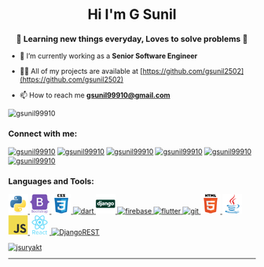 <h1 align="center">Hi I'm G Sunil</h1>
<h3 align="center">🌟 Learning new things everyday, Loves to solve problems 🌟</h3>

- 🔭 I’m currently working as a **Senior Software Engineer**

- 👨‍💻 All of my projects are available at [https://github.com/gsunil2502](https://github.com/gsunil2502)

- 📫 How to reach me **gsunil99910@gmail.com**
 <img src="https://komarev.com/ghpvc/?username=gsunil99910&label=Profile%20views&color=0e75b6&style=flat" alt="gsunil99910" /> 
 
<h3 align="left">Connect with me:</h3>
<p align="left">
<a href="https://www.linkedin.com/in/sunil-g-sjec/" target="blank"><img align="center" src="https://raw.githubusercontent.com/rahuldkjain/github-profile-readme-generator/master/src/images/icons/Social/linked-in-alt.svg" alt="gsunil99910" height="30" width="40" /></a>
<a href="https://twitter.com/gsunil1999" target="blank"><img align="center" src="https://raw.githubusercontent.com/rahuldkjain/github-profile-readme-generator/master/src/images/icons/Social/twitter.svg" alt="gsunil99910" height="30" width="40" /></a>
<a href="https://leetcode.com/gsunil99/" target="blank"><img align="center" src="https://raw.githubusercontent.com/rahuldkjain/github-profile-readme-generator/master/src/images/icons/Social/leet-code.svg" alt="gsunil99910" height="30" width="40" /></a>
<a href="https://www.hackerrank.com/gsunil99910" target="blank"><img align="center" src="https://raw.githubusercontent.com/rahuldkjain/github-profile-readme-generator/master/src/images/icons/Social/hackerrank.svg" alt="gsunil99910" height="30" width="40" /></a>
<a href="https://www.hackerearth.com/@sunil1593" target="blank"><img align="center" src="https://raw.githubusercontent.com/rahuldkjain/github-profile-readme-generator/master/src/images/icons/Social/hackerearth.svg" alt="gsunil99910" height="30" width="40" /></a>
<a href="https://auth.geeksforgeeks.org/user/gsunil99910/" target="blank"><img align="center" src="https://raw.githubusercontent.com/rahuldkjain/github-profile-readme-generator/master/src/images/icons/Social/geeks-for-geeks.svg" alt="gsunil99910" height="30" width="40" /></a>
</p>

<h3 align="left">Languages and Tools:</h3>
<p align="left"> <a href="https://www.python.org" target="_blank"> <img src="https://raw.githubusercontent.com/devicons/devicon/master/icons/python/python-original.svg" alt="python" width="40" height="40"/> </a> <a href="https://getbootstrap.com" target="_blank"> <img src="https://raw.githubusercontent.com/devicons/devicon/master/icons/bootstrap/bootstrap-plain-wordmark.svg" alt="bootstrap" width="40" height="40"/> </a> <a href="https://www.w3schools.com/css/" target="_blank"> <img src="https://raw.githubusercontent.com/devicons/devicon/master/icons/css3/css3-original-wordmark.svg" alt="css3" width="40" height="40"/> </a> <a href="https://dart.dev" target="_blank"> <img src="https://www.vectorlogo.zone/logos/dartlang/dartlang-icon.svg" alt="dart" width="40" height="40"/> </a> <a href="https://www.djangoproject.com/" target="_blank"> <img src="https://raw.githubusercontent.com/devicons/devicon/master/icons/django/django-original.svg" alt="django" width="40" height="40"/> </a> <a href="https://firebase.google.com/" target="_blank"> <img src="https://www.vectorlogo.zone/logos/firebase/firebase-icon.svg" alt="firebase" width="40" height="40"/> </a> <a href="https://flutter.dev" target="_blank"> <img src="https://www.vectorlogo.zone/logos/flutterio/flutterio-icon.svg" alt="flutter" width="40" height="40"/> </a> <a href="https://git-scm.com/" target="_blank"> <img src="https://www.vectorlogo.zone/logos/git-scm/git-scm-icon.svg" alt="git" width="40" height="40"/> </a> <a href="https://www.w3.org/html/" target="_blank"> <img src="https://raw.githubusercontent.com/devicons/devicon/master/icons/html5/html5-original-wordmark.svg" alt="html5" width="40" height="40"/> </a> <a href="https://www.java.com" target="_blank"> <img src="https://raw.githubusercontent.com/devicons/devicon/master/icons/java/java-original.svg" alt="java" width="40" height="40"/> </a> <a href="https://developer.mozilla.org/en-US/docs/Web/JavaScript" target="_blank"> <img src="https://raw.githubusercontent.com/devicons/devicon/master/icons/javascript/javascript-original.svg" alt="javascript" width="40" height="40"/> </a> <a href="https://reactjs.org/" target="_blank"> <img src="https://raw.githubusercontent.com/devicons/devicon/master/icons/react/react-original-wordmark.svg" alt="react" width="40" height="40"/> </a> <a href="https://www.django-rest-framework.org/" target="_blank"><img alt="DjangoREST" src="https://img.shields.io/badge/DJANGO-REST-ff1709?style=for-the-badge&logo=django&logoColor=white&color=ff1709&labelColor=gray"/> </a></p>
<p align="left"><a href="https://twitter.com/jsuryakt" target="blank"><img src="https://img.shields.io/twitter/follow/jsuryakt?logo=twitter&style=for-the-badge" alt="jsuryakt" /></a> </p>

<hr/>

<!-- <div>
      <img src="https://github-readme-streak-stats.herokuapp.com/?user=jsuryakt&" alt="jsuryakt" />
</div> -->

<!-- <h1 align="center">Hi 👋, I'm Jayasurya</h1>
<h3 align="center">🌟 Learning new things everyday, Loves to solve problems 🌟</h3>


-  🔭 **Languages**
      ####           <img alt="Python" src="https://img.shields.io/badge/python-%2314354C.svg?style=for-the-badge&logo=python&logoColor=white"/> <img alt="Java" src="https://img.shields.io/badge/java-%23ED8B00.svg?style=for-the-badge&logo=java&logoColor=white"/> <img alt="Dart" src="https://img.shields.io/badge/dart-%230175C2.svg?style=for-the-badge&logo=dart&logoColor=white"/> <img alt="HTML5" src="https://img.shields.io/badge/html5-%23E34F26.svg?style=for-the-badge&logo=html5&logoColor=white"/> <img alt="CSS3" src="https://img.shields.io/badge/css3-%231572B6.svg?style=for-the-badge&logo=css3&logoColor=white"/> <img alt="JavaScript" src="https://img.shields.io/badge/javascript-%23323330.svg?style=for-the-badge&logo=javascript&logoColor=%23F7DF1E"/> 
-  ⚙️ **Frameworks/Libraries**
      ####           <img alt="Django" src="https://img.shields.io/badge/django-%23092E20.svg?style=for-the-badge&logo=django&logoColor=white"/> <img alt="DjangoREST" src="https://img.shields.io/badge/DJANGO-REST-ff1709?style=for-the-badge&logo=django&logoColor=white&color=ff1709&labelColor=gray"/> <img alt="React" src="https://img.shields.io/badge/react-%2320232a.svg?style=for-the-badge&logo=react&logoColor=%2361DAFB"/> <img alt="Bootstrap" src="https://img.shields.io/badge/bootstrap-%23563D7C.svg?style=for-the-badge&logo=bootstrap&logoColor=white"/> <img alt="Flutter" src="https://img.shields.io/badge/Flutter-%2302569B.svg?style=for-the-badge&logo=Flutter&logoColor=white" />
- 📫 **How to reach me jsuryakt@gmail.com**<br>

- 👯 **Feel free to connect**
                       <p align="left">
<a target="_blank" href="https://linkedin.com/in/jsuryakt"><img align="center" src="https://cdn.jsdelivr.net/npm/simple-icons@3.0.1/icons/linkedin.svg" alt="jsuryakt" height="30" width="50" /></a> <a target="_blank" href="https://twitter.com/jsuryakt" ><img align="center" src="https://cdn.jsdelivr.net/npm/simple-icons@3.0.1/icons/twitter.svg" alt="jsuryakt" height="30" width="50" /></a>                            
</p>
<!-- <p align="center"> <img src="https://github-readme-stats.vercel.app/api?username=jsuryakt&show_icons=true" alt="jsuryakt" /> -->
<!-- <br>
<p align="left"> <img src="https://komarev.com/ghpvc/?username=jsuryakt" alt="jsuryakt" /> </p> -->
